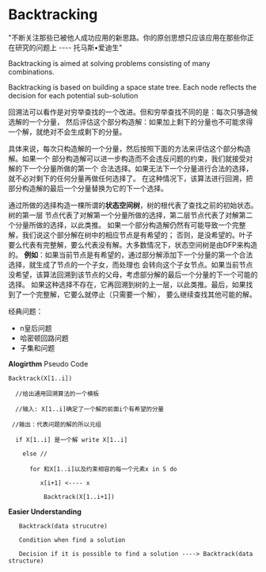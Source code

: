 # Backtracking

"不断关注那些已被他人成功应用的新思路。你的原创思想只应该应用在那些你正在研究的问题上 ---- 托马斯•爱迪生"

Backtracking is aimed at solving problems consisting of many combinations.

Backtracking is based on building a space state tree. Each node reflects
the decision for each potential sub-solution

回溯法可以看作是对穷举查找的一个改进。但和穷举查找不同的是：每次只够造候选解的一个分量，
然后评估这个部分构造解：如果加上剩下的分量也不可能求得一个解，就绝对不会生成剩下的分量。

具体来说，每次只构造解的一个分量，然后按照下面的方法来评估这个部分构造解。如果一个
部分构造解可以进一步构造而不会违反问题的约束，我们就接受对解的下一个分量所做的第一个
合法选择。如果无法下一个分量进行合法的选择，就不必对剩下的任何分量再做任何选择了。
在这种情况下，该算法进行回溯，把部分构造解的最后一个分量替换为它的下一个选择。

通过所做的选择构造一棵所谓的**状态空间树**，树的根代表了查找之前的初始状态。树的第一层
节点代表了对解第一个分量所做的选择，第二层节点代表了对解第二个分量所做的选择，以此类推。
如果一个部分构造解仍然有可能导致一个完整解，我们说这个部分解在树中的相应节点是有希望的；
否则，是没希望的。叶子要么代表有完整解，要么代表没有解。大多数情况下，状态空间树是由DFP来构造的。
**例如**：如果当前节点是有希望的，通过部分解添加下一个分量的第一个合法选择，就生成了节点的一个子女，而处理也
会转向这个子女节点。如果当前节点没希望，该算法回溯到该节点的父母，考虑部分解的最后一个分量的下一个可能的选择。
如果这种选择不存在，它再回溯到树的上一层，以此类推。最后，如果找到了一个完整解，它要么就停止（只需要一个解），
要么继续查找其他可能的解。

经典问题：
- n皇后问题
- 哈密顿回路问题
- 子集和问题

**Alogirthm** Pseudo Code

    Backtrack(X[1..i])

      //给出通用回溯算法的一个模板
  
      //输入: X[1..i]确定了一个解的前面i个有希望的分量
  
     //输出：代表问题的解的所以元组
  
      if X[1..i] 是一个解 write X[1..i]
  
        else //
      
          for 和X[1..i]以及约束相容的每一个元素x in S do
          
             x[i+1] <---- x
              
              Backtrack(X[1..i+1])
              
 **Easier Understanding**
 
       Backtrack(data strucutre)
       
       Condition when find a solution
       
       Decision if it is possible to find a solution ----> Backtrack(data structure)
